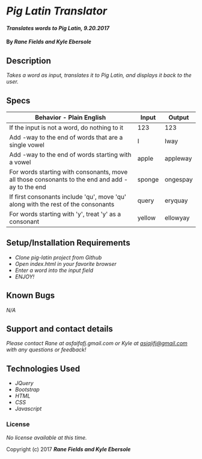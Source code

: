 # _Pig Latin Translator_

#### _Translates words to Pig Latin, 9.20.2017_

#### By _**Rane Fields and Kyle Ebersole**_

## Description

_Takes a word as input, translates it to Pig Latin, and displays it back to the user._

## Specs

| Behavior - Plain English                                                                        | Input  | Output   |
|-------------------------------------------------------------------------------------------------|--------|----------|
| If the input is not a word, do nothing to it                                                    | 123    | 123      |
| Add -way to the end of words that are a single vowel                                            | I      | Iway     |
| Add -way to the end of words starting with a vowel                                              | apple  | appleway |
| For words starting with consonants, move all those consonants to the end and add -ay to the end | sponge | ongespay |
| If first consonants include 'qu', move 'qu' along with the rest of the consonants               | query  | eryquay  |
| For words starting with 'y', treat 'y' as a consonant                                           | yellow | ellowyay |

## Setup/Installation Requirements

* _Clone pig-latin project from Github_
* _Open index.html in your favorite browser_
* _Enter a word into the input field_
* _ENJOY!_

## Known Bugs

_N/A_

## Support and contact details

_Please contact Rane at asfaifafj.gmail.com or Kyle at asiajifj@gmail.com with any questions or feedback!_

## Technologies Used

* _JQuery_
* _Bootstrap_
* _HTML_
* _CSS_
* _Javascript_

### License

*No license available at this time.*

Copyright (c) 2017 **_Rane Fields and Kyle Ebersole_**
